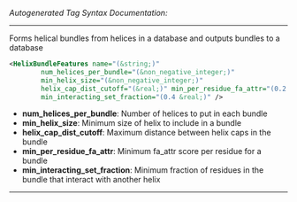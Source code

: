 _Autogenerated Tag Syntax Documentation:_

---
Forms helical bundles from helices in a database and outputs bundles to a database

```xml
<HelixBundleFeatures name="(&string;)"
        num_helices_per_bundle="(&non_negative_integer;)"
        min_helix_size="(&non_negative_integer;)"
        helix_cap_dist_cutoff="(&real;)" min_per_residue_fa_attr="(0.2 &real;)"
        min_interacting_set_fraction="(0.4 &real;)" />
```

-   **num_helices_per_bundle**: Number of helices to put in each bundle
-   **min_helix_size**: Minimum size of helix to include in a bundle
-   **helix_cap_dist_cutoff**: Maximum distance between helix caps in the bundle
-   **min_per_residue_fa_attr**: Minimum fa_attr score per residue for a bundle
-   **min_interacting_set_fraction**: Minimum fraction of residues in the bundle that interact with another helix

---
